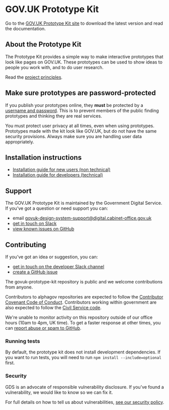 # GOV.UK Prototype Kit

Go to the [GOV.UK Prototype Kit site](https://govuk-prototype-kit.herokuapp.com/docs) to download the latest version and read the documentation.

## About the Prototype Kit

The Prototype Kit provides a simple way to make interactive prototypes that look like pages on GOV.UK. These prototypes can be used to show ideas to people you work with, and to do user research.

Read the [project principles](https://govuk-prototype-kit.herokuapp.com/docs/principles).

## Make sure prototypes are password-protected

If you publish your prototypes online, they **must** be protected by a [username and password](https://govuk-prototype-kit.herokuapp.com/docs/publishing-on-heroku). This is to prevent members of the public finding prototypes and thinking they are real services.

You must protect user privacy at all times, even when using prototypes. Prototypes made with the kit look like GOV.UK, but do not have the same security provisions. Always make sure you are handling user data appropriately.

## Installation instructions

- [Installation guide for new users (non technical)](https://govuk-prototype-kit.herokuapp.com/docs/install/introduction)
- [Installation guide for developers (technical)](https://govuk-prototype-kit.herokuapp.com/docs/install/developer-install-instructions)

## Support

The GOV.UK Prototype Kit is maintained by the Government Digital Service. If you’ve got a question or need support you can:

* email [govuk-design-system-support@digital.cabinet-office.gov.uk](mailto:govuk-design-system-support@digital.cabinet-office.gov.uk)
* [get in touch on Slack](https://ukgovernmentdigital.slack.com/app_redirect?channel=prototype-kit)
* [view known issues on GitHub](https://github.com/alphagov/govuk-prototype-kit/issues)

## Contributing

If you’ve got an idea or suggestion, you can:

* [get in touch on the developer Slack channel](https://ukgovernmentdigital.slack.com/app_redirect?channel=prototype-kit-dev)
* [create a GitHub issue](https://github.com/alphagov/govuk-prototype-kit/issues)

The govuk-prototype-kit repository is public and we welcome contributions from anyone.

Contributors to alphagov repositories are expected to follow the [Contributor Covenant Code of Conduct](https://github.com/alphagov/.github/blob/main/CODE_OF_CONDUCT.md#contributor-covenant-code-of-conduct). Contributors working within government are also expected to follow the [Civil Service code](https://www.gov.uk/government/publications/civil-service-code/the-civil-service-code).

We're unable to monitor activity on this repository outside of our office hours (10am to 4pm, UK time). To get a faster response at other times, you can [report abuse or spam to GitHub](https://docs.github.com/en/communities/maintaining-your-safety-on-github/reporting-abuse-or-spam).

### Running tests

By default, the prototype kit does not install development dependencies. If you want to run tests, you will need to run `npm install --include=optional` first.

### Security

GDS is an advocate of responsible vulnerability disclosure. If you’ve found a vulnerability, we would like to know so we can fix it.

For full details on how to tell us about vulnerabilities, [see our security policy](https://github.com/alphagov/govuk-prototype-kit/security/policy).
